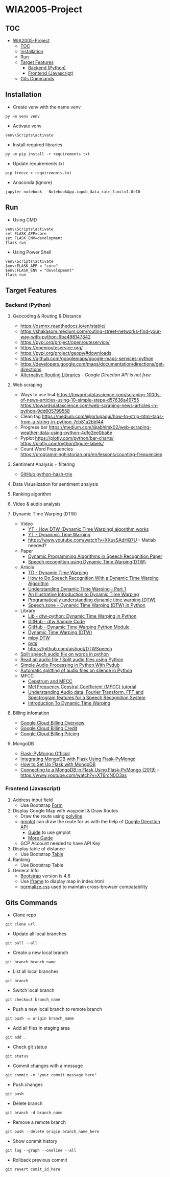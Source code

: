 # WIA2005-Project
## TOC
- [WIA2005-Project](#wia2005-project)
  - [TOC](#toc)
  - [Installation](#installation)
  - [Run](#run)
  - [Target Features](#target-features)
    - [Backend (Python)](#backend-python)
    - [Frontend (Javascript)](#frontend-javascript)
  - [Gits Commands](#gits-commands)

## Installation
- Create venv with the name venv
```Shell
py -m venv venv
```
- Activate venv
```Shell
venv\Scripts\activate
```
- Install required libraries
```Shell
py -m pip install -r requirements.txt
```
- Update requirements.txt
```Shell
pip freeze > requirements.txt
```
- Anaconda (ignore)
```Shell
jupyter notebook --NotebookApp.iopub_data_rate_limit=1.0e10
```

## Run
- Using CMD
```Shell
venv\Scripts\activate
set FLASK_APP=core
set FLASK_ENV=development
flask run
```
- Using Power Shell
```Shell
venv\Scripts\activate
$env:FLASK_APP = "core"
$env:FLASK_ENV = "development"
flask run
```

## Target Features
### Backend (Python)
1. Geocoding & Routing & Distance
   - https://osmnx.readthedocs.io/en/stable/
   - https://shakasom.medium.com/routing-street-networks-find-your-way-with-python-9ba498147342
   - https://pypi.org/project/openrouteservice/
   - https://openrouteservice.org/
   - https://pypi.org/project/geopy/#downloads
   - https://github.com/googlemaps/google-maps-services-python
   - https://developers.google.com/maps/documentation/directions/get-directions
   - [Alternative Routing Libraries](https://www.igismap.com/top-10-map-direction-api-routing-libraries-navigation-free-or-paid/) - _Google Direction API is not free_
1. Web scraping
   - Ways to use bs4
   https://towardsdatascience.com/scraping-1000s-of-news-articles-using-10-simple-steps-d57636a49755
   https://towardsdatascience.com/web-scraping-news-articles-in-python-9dd605799558 
   - Clean tag
   https://medium.com/@jorlugaqui/how-to-strip-html-tags-from-a-string-in-python-7cb81a2bbf44 
   - Progress bar
   https://medium.com/@abhirsk02/web-scraping-weather-data-using-python-4dfe2ee0ba6e 
   - Pyplot
   https://plotly.com/python/bar-charts/ 
   https://plotly.com/python/figure-labels/ 
   - Count Word Frequencies
   https://programminghistorian.org/en/lessons/counting-frequencies
2. Sentiment Analysis + filtering
   - [GitHub python-hash-trie](https://github.com/bzamecnik/python-hash-trie/blob/master/hash_trie/hash_trie.py)
3. Data Visualization for sentiment analysis
4. Ranking algorithm
5. Video & audio analysis
6. Dynamic Time Warping (DTW)
   - Video
     - [YT - How DTW (Dynamic Time Warping) algorithm works](https://www.youtube.com/watch?v=_K1OsqCicBY)
     - [YT - Dynanmic Time Warping](https://www.youtube.com/watch?v=tfOevFKQIjQ)
     - https://www.youtube.com/watch?v=XXusSAdHQ7U - Matlab needed?
   - Paper
     - [Dynamic Programming Algorithms in Speech Recognition Paper](https://www.researchgate.net/publication/26569937_Dynamic_Programming_Algorithms_in_Speech_Recognition)
     - [Speech recognition using Dynamic Time Warping(DTW)](https://iopscience.iop.org/article/10.1088/1742-6596/1366/1/012091/pdf )
   - Article
     - [TD - Dynamic Time Warping](https://towardsdatascience.com/dynamic-time-warping-3933f25fcdd)
     - [How to Do Speech Recognition With a Dynamic Time Warping Algorithm](https://betterprogramming.pub/how-to-do-speech-recognition-with-a-dynamic-time-warping-algorithm-159c2a1bb83c)
     - [Understanding Dynamic Time Warping - Part 1](https://databricks.com/blog/2019/04/30/understanding-dynamic-time-warping.html)
     - [An Illustrative Introduction to Dynamic Time Warping](https://towardsdatascience.com/an-illustrative-introduction-to-dynamic-time-warping-36aa98513b98)
     - [Programatically understanding dynamic time warping (DTW)](https://nipunbatra.github.io/blog/ml/2014/05/01/dtw.html)
     - [Speech.zone - Dynamic Time Warping (DTW) in Python](https://speech.zone/exercises/dtw-in-python/)
   - Library
     - [Lib - dtw-python: Dynamic Time Warping in Python](https://dynamictimewarping.github.io/python/)
      - [GitHub - dtw Sample Code](https://github.com/crawles/dtw)
      - [GitHub - Dynamic Time Warping Python Module](https://github.com/pierre-rouanet/dtw)
      - [Dynamic Time Warping (DTW)](https://dtaidistance.readthedocs.io/en/latest/usage/dtw.html)
      - [mlpy DTW](http://mlpy.sourceforge.net/docs/3.4/dtw.html#)
      - [pyts](https://pyts.readthedocs.io/en/stable/generated/pyts.metrics.dtw.html)
      - https://github.com/aishoot/DTWSpeech
   - [Split speech audio file on words in python](https://stackoverflow.com/questions/36458214/split-speech-audio-file-on-words-in-python) 
   - [Read an audio file / Split audio files using Python](https://dataunbox.com/split-audio-files-using-python/)
   - [Simple Audio Processing in Python With Pydub](https://betterprogramming.pub/simple-audio-processing-in-python-with-pydub-c3a217dabf11)
   - [Automatic splitting of audio files on silence in Python](https://walczak.org/2019/02/automatic-splitting-audio-files-silence-python/) 
   - MFCC
     - [Cepstrum and MFCC](https://wiki.aalto.fi/display/ITSP/Cepstrum+and+MFCC)
     - [Mel Frequency Cepstral Coefficient (MFCC) tutorial](http://practicalcryptography.com/miscellaneous/machine-learning/guide-mel-frequency-cepstral-coefficients-mfccs/)
     - [Understanding Audio data, Fourier Transform, FFT and Spectrogram features for a Speech Recognition System](https://towardsdatascience.com/understanding-audio-data-fourier-transform-fft-spectrogram-and-speech-recognition-a4072d228520)
     - [Introduction To Dynamic Time Warping](https://riptutorial.com/algorithm/example/24981/introduction-to-dynamic-time-warping)

7. Billing infomation
   - [Google Cloud Billing Overview](https://developers.google.com/maps/billing/gmp-billing#billing-overview)
   - [Google Cloud Billing Credit](https://developers.google.com/maps/billing-credits)
   - [Google Cloud Billing Pricing](https://cloud.google.com/maps-platform/pricing/sheet/?_ga=2.42127266.622598182.1620895783-341686522.1608875911)
8. MongoDB
   - [Flask-PyMongo Official](https://flask-pymongo.readthedocs.io/en/latest/)
   - [Integrating MongoDB with Flask Using Flask-PyMongo](https://stackabuse.com/integrating-mongodb-with-flask-using-flask-pymongo/)
   - [How to Set Up Flask with MongoDB](https://pythonbasics.org/flask-mongodb/)
   - [Connecting to a MongoDB in Flask Using Flask-PyMongo (2019)](https://youtu.be/3ZS7LEH_XBg)
   -https://www.youtube.com/watch?v=XT6rcN0O3as
### Frontend (Javascript)
1. Address input field
   - Use Bootstrap [Form](https://getbootstrap.com/docs/4.6/components/forms/)
2. Display Google Map with waypoint & Draw Routes
   - Draw the route using [polyline](https://www.sitepoint.com/create-a-polyline-using-the-geolocation-and-the-google-maps-api/)
   - [gmplot](https://github.com/gmplot/gmplot) can draw the route for us with the help of [Google Direction API](https://developers.google.com/maps/documentation/directions/overview)
     - [Guide](https://www.tutorialspoint.com/plotting-google-map-using-gmplot-package-in-python) to use gmplot
     - [More Guide](https://www.codedisciples.in/google-map-plots.html)
   - GCP Account needed to have API Key
3. Display table of distance
   - Use Bootstrap [Table](https://getbootstrap.com/docs/4.6/content/tables/)
4. Ranking
   - Use Bootstrap Table
5. General Info
   - [Bootstrap](https://getbootstrap.com/docs/4.6/getting-started/introduction/) version is 4.6
   - Use [iframe](https://developer.mozilla.org/en-US/docs/Web/HTML/Element/iframe) to diaplay map in index.html
   - [normalize.css](https://necolas.github.io/normalize.css/) used to maintain cross-browser compatability

## Gits Commands
- Clone repo
```git
git clone url
```

- Update all local branches
```git
git pull --all
```

- Create a new local branch
```git
git branch branch_name
```

- List all local branches
```git
git branch
```

- Switch local branch
```git
git checkout branch_name
```

- Push a new local branch to remote branch
```git
git push -u origin branch_name
```

- Add all files in staging area
```git
git add .
```

- Check git status
```git
git status
```

- Commit changes with a message
```git
git commit -m "your commit message here"
```

- Push changes
```git
git push
```

- Delete branch
```git
git branch -d branch_name
```

- Remove a remote branch
```git
git push --delete origin branch_name_here
```

- Show commit history
```git
git log --graph --oneline --all
```

- Rollback previous commit
```git
git revert comit_id_here
```




